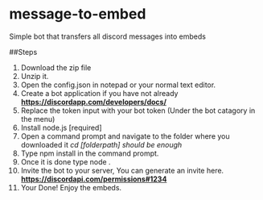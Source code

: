 # message-to-embed
Simple bot that transfers all discord messages into embeds

##Steps
1. Download the zip file
2. Unzip it.
3. Open the config.json in notepad or your normal text editor.
4. Create a bot application if you have not already **https://discordapp.com/developers/docs/**
5. Replace the token input with your bot token (Under the bot catagory in the menu)
6. Install node.js [required]
7. Open a command prompt and navigate to the folder where you downloaded it *cd [folderpath] should be enough*
8. Type npm install in the command prompt.
9. Once it is done type node .
10. Invite the bot to your server, You can generate an invite here. **https://discordapi.com/permissions#1234**
11. Your Done! Enjoy the embeds.
